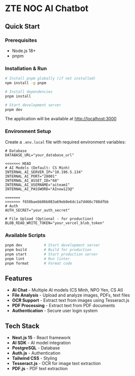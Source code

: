 # ZTE NOC AI Chatbot

## Quick Start

### Prerequisites
- Node.js 18+ 
- pnpm

### Installation & Run

```bash
# Install pnpm globally (if not installed)
npm install -g pnpm

# Install dependencies
pnpm install

# Start development server
pnpm dev
```

The application will be available at [http://localhost:3000](http://localhost:3000)

### Environment Setup

Create a `.env.local` file with required environment variables:

```env
# Database
DATABASE_URL="your_database_url"

<<<<<<< HEAD
# AI Models (Default: CS Minh)
INTERNAL_AI_SERVER_IP="10.196.5.134"
INTERNAL_AI_PORT="28001"
INTERNAL_AI_ASSET_ID="68"
INTERNAL_AI_USERNAME="aiteam1"
INTERNAL_AI_PASSWORD="AInow123@"

=======
>>>>>>> f650baebb06b083a69eb0e6dc1a7d466c708dfbb
# Auth
AUTH_SECRET="your_auth_secret"

# File Upload (Optional - for production)
BLOB_READ_WRITE_TOKEN="your_vercel_blob_token"
```

### Available Scripts

```bash
pnpm dev          # Start development server
pnpm build        # Build for production
pnpm start        # Start production server
pnpm lint         # Run linter
pnpm format       # Format code
```

## Features

- **AI Chat** - Multiple AI models (CS Minh, NPO Yen, CS AI)
- **File Analysis** - Upload and analyze images, PDFs, text files
- **OCR Support** - Extract text from images using Tesseract.js
- **PDF Processing** - Extract text from PDF documents
- **Authentication** - Secure user login system

## Tech Stack

- **Next.js 15** - React framework
- **AI SDK** - AI model integration
- **PostgreSQL** - Database
- **Auth.js** - Authentication
- **Tailwind CSS** - Styling
- **Tesseract.js** - OCR for image text extraction
- **PDF.js** - PDF text extraction